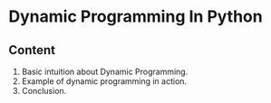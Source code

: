 # Dynamic Programming In Python

## Content
1. Basic intuition about Dynamic Programming.
2. Example of dynamic programming in action.
3. Conclusion.